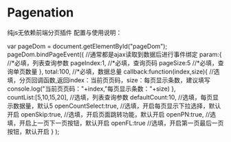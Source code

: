 # Pagenation
纯js无依赖前端分页插件
配置与使用说明：
<div id="pageDom"></div>

var pageDom = document.getElementById("pageDom");
pageDom.bindPageEvent({   //通常都是ajax读取到数据后进行事件绑定
    param:{   //*必填，列表查询参数
        pageIndex:1,  //*必填，查询页码
        pageSize:5   //*必填，查询单页数量
    },
    total:100,  //*必填，数据总量
    callback:function(index,size){    //选填，分页回调函数,返回index：当前页页码，size：每页显示条数，建议填写
        console.log("当前页页码："+index,"每页显示条数："+size)
    },  
    countList:[5,10,15,20],  //选填，列表查询参数
    defaultCount:10,  //选填，每页显示数据量，默认5
    openCountSelect:true,    //选填，开启每页显示下拉选择，默认开启
    openSkip:true,  //选填，开启页面跳转功能，默认开启
    openPN:true,    //选填，开启上一页下一页按钮，默认开启
    openFL:true    //选填，开启第一页最后一页按钮，默认开启
    }
);
